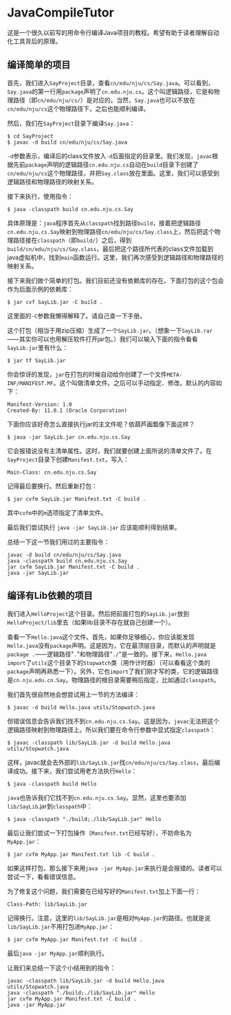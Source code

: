 # JavaCompileTutor

这是一个很久以前写的用命令行编译Java项目的教程。希望有助于读者理解自动化工具背后的原理。

## 编译简单的项目

首先，我们进入`SayProject`目录，查看`cn/edu/nju/cs/Say.java`。可以看到，`Say.java`的第一行用`package`声明了`cn.edu.nju.cs`。这个叫逻辑路径，它是和物理路径（即`cn/edu/nju/cs/`）是对应的。当然，`Say.java`也可以不放在`cn/edu/nju/cs`这个物理路径下，之后也能顺利编译。

然后，我们在`SayProject`目录下编译`Say.java`：

```
$ cd SayProject
$ javac -d build cn/edu/nju/cs/Say.java
```

`-d`参数表示，编译后的class文件放入`-d`后面指定的目录里。我们发现，`javac`根据先前`package`声明的逻辑路径`cn.edu.nju.cs`自动在`build`目录下创建了`cn/edu/nju/cs`这个物理路径，并把`Say.class`放在里面。这里，我们可以感受到逻辑路径和物理路径的映射关系。

接下来执行，使用指令：

```
$ java -classpath build cn.edu.nju.cs.Say
```

具体原理是：`java`程序首先从`classpath`找到路径`build`，接着把逻辑路径`cn.edu.nju.cs.Say`映射到物理路径`cn/edu/nju/cs/Say.class`上，然后把这个物理路径接在`classpath`（即`build/`）之后，得到`build/cn/edu/nju/cs/Say.class`，最后把这个路径所代表的class文件加载到java虚拟机中，找到`main`函数运行。这里，我们再次感受到逻辑路径和物理路径的映射关系。

接下来我们做个简单的打包。我们目前还没有依赖库的存在。下面打包的这个包会作为后面示例的依赖库：

```
$ jar cvf SayLib.jar -C build .
```

这里面的`-C`参数我懒得解释了。请自己查一下手册。

这个打包（相当于用zip压缩）生成了一个`SayLib.jar`。（想象一下`SayLib.rar`——其实你可以也用解压软件打开jar包。）我们可以输入下面的指令看看`SayLib.jar`里有什么：

```
$ jar tf SayLib.jar
```

你会惊讶的发现，`jar`在打包的时候自动给你创建了一个文件`META-INF/MANIFEST.MF`。这个叫做清单文件。之后可以手动指定、修改。默认的内容如下：

```
Manifest-Version: 1.0
Created-By: 11.0.1 (Oracle Corporation)
```

下面你应该好奇怎么直接执行jar的主文件呢？依葫芦画瓢像下面这样？

```
$ java -jar SayLib.jar cn.edu.nju.cs.Say
```

它会报错说没有主清单属性。这时，我们就要创建上面所说的清单文件了。在`SayProject`目录下创建`Manifest.txt`，写入：

```
Main-Class: cn.edu.nju.cs.Say
```

记得最后要换行。然后重新打包：

```
$ jar cvfm SayLib.jar Manifest.txt -C build .
```

其中`cvfm`中的`m`选项指定了清单文件。

最后我们尝试执行 `java -jar SayLib.jar` 应该能顺利得到结果。

总结一下这一节我们用过的主要指令：

```
javac -d build cn/edu/nju/cs/Say.java
java -classpath build cn.edu.nju.cs.Say
jar cvfm SayLib.jar Manifest.txt -C build .
java -jar SayLib.jar
```

## 编译有Lib依赖的项目

我们进入`HelloProject`这个目录。然后把前面打包的`SayLib.jar`放到`HelloProject/lib`里去（如果lib目录不存在就自己创建一个）。

查看一下`Hello.java`这个文件。首先，如果你足够细心，你应该能发现`Hello.java`没有`package`声明。这是因为，它在最顶层目录，而默认的声明就是`package .`——逻辑路径"`.`"和物理路径"`./`"是一致的。接下来，`Hello.java` `import`了`utils`这个目录下的`Stopwatch`类（用作计时器）（可以看看这个类的`package`声明再熟悉一下）。另外，它也`import`了我们刚才写的类，它的逻辑路径是`cn.nju.edu.cn.Say`。物理路径的根目录需要稍后指定，比如通过`classpath`。

我们首先很自然地会想尝试用上一节的方法编译：

```
$ javac -d build Hello.java utils/Stopwatch.java
```

但错误信息会告诉我们找不到`cn.edu.nju.cs.Say`。这是因为，`javac`无法把这个逻辑路径映射到物理路径上。所以我们要在命令行参数中显式指定`classpath`：

```
$ javac -classpath lib/SayLib.jar -d build Hello.java utils/Stopwatch.java
```

这样，javac就会去外部的`lib/SayLib.jar`找`cn/edu/nju/cs/Say.class`，最后编译成功。接下来，我们尝试用老方法执行`Hello`：

```
$ java -classpath build Hello
```

`java`也告诉我们它找不到`cn.edu.nju.cs.Say`。显然，这里也要添加`lib/SayLib`.jar到`classpath`中：

```
$ java -classpath "./build;./lib/SayLib.jar" Hello
```

最后让我们尝试一下打包操作（`Manifest.txt`已经写好），不妨命名为`MyApp.jar`：

```
$ jar cvfm MyApp.jar Manifest.txt lib -C build .
```

如果这样打包，那么接下来用`java -jar MyApp.jar`来执行是会报错的。读者可以尝试一下，看看错误信息。

为了修复这个问题，我们需要在已经写好的`Manifest.txt`加上下面一行：

```
Class-Path: lib/SayLib.jar
```

记得换行。注意，这里的`lib/SayLib.jar`是相对`MyApp.jar`的路径。也就是说`lib/SayLib.jar`不用打包进`MyApp.jar`：

```
$ jar cvfm MyApp.jar Manifest.txt -C build .
```

最后`java -jar MyApp.jar`顺利执行。

让我们来总结一下这个小结用到的指令：

```
javac -classpath lib/SayLib.jar -d build Hello.java utils/Stopwatch.java
java -classpath "./build;./lib/SayLib.jar" Hello
jar cvfm MyApp.jar Manifest.txt -C build .
java -jar MyApp.jar
```
